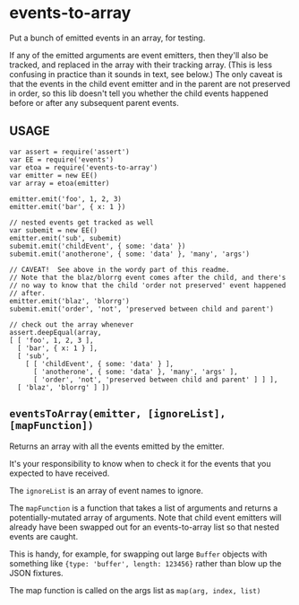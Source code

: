 # events-to-array

Put a bunch of emitted events in an array, for testing.

If any of the emitted arguments are event emitters, then they'll also
be tracked, and replaced in the array with their tracking array.
(This is less confusing in practice than it sounds in text, see
below.)  The only caveat is that the events in the child event emitter
and in the parent are not preserved in order, so this lib doesn't tell
you whether the child events happened before or after any subsequent
parent events.

## USAGE

```
var assert = require('assert')
var EE = require('events')
var etoa = require('events-to-array')
var emitter = new EE()
var array = etoa(emitter)

emitter.emit('foo', 1, 2, 3)
emitter.emit('bar', { x: 1 })

// nested events get tracked as well
var subemit = new EE()
emitter.emit('sub', subemit)
subemit.emit('childEvent', { some: 'data' })
subemit.emit('anotherone', { some: 'data' }, 'many', 'args')

// CAVEAT!  See above in the wordy part of this readme.
// Note that the blaz/blorrg event comes after the child, and there's
// no way to know that the child 'order not preserved' event happened
// after.
emitter.emit('blaz', 'blorrg')
subemit.emit('order', 'not', 'preserved between child and parent')

// check out the array whenever
assert.deepEqual(array,
[ [ 'foo', 1, 2, 3 ],
  [ 'bar', { x: 1 } ],
  [ 'sub',
    [ [ 'childEvent', { some: 'data' } ],
      [ 'anotherone', { some: 'data' }, 'many', 'args' ],
      [ 'order', 'not', 'preserved between child and parent' ] ] ],
  [ 'blaz', 'blorrg' ] ])
```

## `eventsToArray(emitter, [ignoreList], [mapFunction])`

Returns an array with all the events emitted by the emitter.

It's your responsibility to know when to check it for the events that
you expected to have received.

The `ignoreList` is an array of event names to ignore.

The `mapFunction` is a function that takes a list of arguments and
returns a potentially-mutated array of arguments.  Note that child
event emitters will already have been swapped out for an
events-to-array list so that nested events are caught.

This is handy, for example, for swapping out large `Buffer` objects
with something like `{type: 'buffer', length: 123456}` rather than
blow up the JSON fixtures.

The map function is called on the args list as `map(arg, index, list)`
